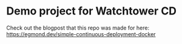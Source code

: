 # Demo project for Watchtower CD

Check out the blogpost that this repo was made for here:
https://egmond.dev/simple-continuous-deployment-docker

